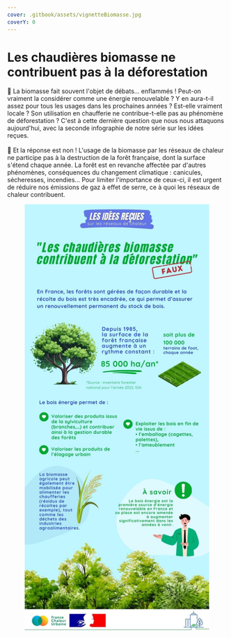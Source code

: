 ```yaml
---
cover: .gitbook/assets/vignetteBiomasse.jpg
coverY: 0
---
```


# Les chaudières biomasse ne contribuent pas à la déforestation

🌿 La biomasse fait souvent l'objet de débats... enflammés ! Peut-on vraiment la considérer comme une énergie renouvelable ? Y en aura-t-il assez pour tous les usages dans les prochaines années ? Est-elle vraiment locale ? Son utilisation en chaufferie ne contribue-t-elle pas au phénomène de déforestation ? C'est à cette dernière question que nous nous attaquons aujourd'hui, avec la seconde infographie de notre série sur les idées reçues.\
\
🌳 Et la réponse est non ! L'usage de la biomasse par les réseaux de chaleur ne participe pas à la destruction de la forêt française, dont la surface s'étend chaque année. La forêt est en revanche affectée par d'autres phénomènes, conséquences du changement climatique : canicules, sécheresses, incendies... Pour limiter l'importance de ceux-ci, il est urgent de réduire nos émissions de gaz à effet de serre, ce à quoi les réseaux de chaleur contribuent.

<figure><img src=".gitbook/assets/2.jpg" alt=""><figcaption></figcaption></figure>
